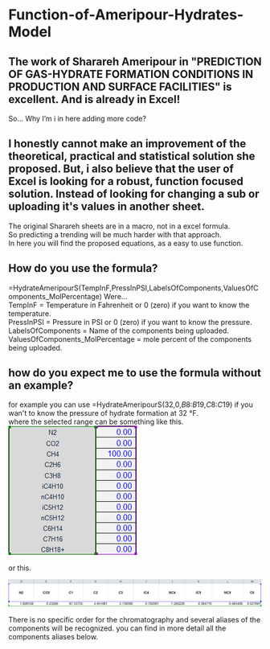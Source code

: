 # Function-of-Ameripour-Hydrates-Model  
## The work of Sharareh Ameripour in "PREDICTION OF GAS-HYDRATE FORMATION CONDITIONS IN PRODUCTION AND SURFACE FACILITIES" is excellent. And is already in Excel!
So... Why I’m i in here adding more code?  
## I honestly cannot make an improvement of the theoretical, practical and statistical solution she proposed. But, i also believe that the user of Excel is looking for a robust, function focused solution. Instead of looking for changing a sub or uploading it's values in another sheet.  

The original Sharareh sheets are in a macro, not in a excel formula.  
So predicting a trending will be much harder with that approach.  
In here you will find the proposed equations, as a easy to use function.  
## How do you use the formula?  
=HydrateAmeripourS(TempInF,PressInPSI,LabelsOfComponents,ValuesOfComponents_MolPercentage)
Were...  
TempInF = Temperature in Fahrenheit or 0 (zero) if you want to know the temperature.  
PressInPSI = Pressure in PSI or 0 (zero) if you want to know the pressure.  
LabelsOfComponents = Name of the components being uploaded.  
ValuesOfComponents_MolPercentage = mole percent of the components being uploaded.  
## how do you expect me to use the formula without an example?  
for example you can use =HydrateAmeripourS(32,0,$B$8:$B$19,$C$8:$C$19) if you wan't to know the pressure of hydrate formation at 32 °F.   
where the selected range can be something like this.  
![Columns](GitHub_1.png)  
  
or this.  
  
![Rows](GitHub_2.png)  
  
There is no specific order for the chromatography and several aliases of the components will be recognized.
you can find in more detail all the components aliases below.

